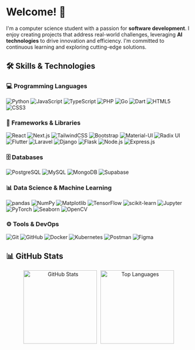 # Welcome! 👋

I'm a computer science student with a passion for **software development**. I enjoy creating projects that address real-world challenges, leveraging **AI technologies** to drive innovation and efficiency. I'm committed to continuous learning and exploring cutting-edge solutions.

## 🛠️ Skills & Technologies

### 💻 Programming Languages
![Python](https://img.shields.io/badge/Python-white?style=flat-square&logo=python&logoColor=3776AB) ![JavaScript](https://img.shields.io/badge/JavaScript-white?style=flat-square&logo=javascript&logoColor=F7DF1E) ![TypeScript](https://img.shields.io/badge/TypeScript-white?style=flat-square&logo=typescript&logoColor=3178C6) ![PHP](https://img.shields.io/badge/PHP-white?style=flat-square&logo=php&logoColor=777BB4) ![Go](https://img.shields.io/badge/Go-white?style=flat-square&logo=go&logoColor=00ADD8) ![Dart](https://img.shields.io/badge/Dart-white?style=flat-square&logo=dart&logoColor=0175C2) ![HTML5](https://img.shields.io/badge/HTML5-white?style=flat-square&logo=html5&logoColor=E34F26) ![CSS3](https://img.shields.io/badge/CSS3-white?style=flat-square&logo=css3&logoColor=1572B6)

### 🚀 Frameworks & Libraries
![React](https://img.shields.io/badge/React-white?style=flat-square&logo=react&logoColor=61DAFB)
![Next.js](https://img.shields.io/badge/Next.js-white?style=flat-square&logo=nextdotjs&logoColor=000000)
![TailwindCSS](https://img.shields.io/badge/TailwindCSS-white?style=flat-square&logo=tailwind-css&logoColor=38B2AC)
![Bootstrap](https://img.shields.io/badge/Bootstrap-white?style=flat-square&logo=bootstrap&logoColor=7952B3)
![Material-UI](https://img.shields.io/badge/Material--UI-white?style=flat-square&logo=mui&logoColor=0081CB)
![Radix UI](https://img.shields.io/badge/Radix%20UI-white?style=flat-square&logo=radix-ui&logoColor=000000)
![Flutter](https://img.shields.io/badge/Flutter-white?style=flat-square&logo=flutter&logoColor=02569B)
![Laravel](https://img.shields.io/badge/Laravel-white?style=flat-square&logo=laravel&logoColor=FF2D20)
![Django](https://img.shields.io/badge/Django-white?style=flat-square&logo=django&logoColor=092E20)
![Flask](https://img.shields.io/badge/Flask-white?style=flat-square&logo=flask&logoColor=000000)
![Node.js](https://img.shields.io/badge/Node.js-white?style=flat-square&logo=nodedotjs&logoColor=339933)
![Express.js](https://img.shields.io/badge/Express.js-white?style=flat-square&logo=express&logoColor=000000)

### 🗄️ Databases
![PostgreSQL](https://img.shields.io/badge/PostgreSQL-white?style=flat-square&logo=postgresql&logoColor=336791)
![MySQL](https://img.shields.io/badge/MySQL-white?style=flat-square&logo=mysql&logoColor=4479A1)
![MongoDB](https://img.shields.io/badge/MongoDB-white?style=flat-square&logo=mongodb&logoColor=47A248)
![Supabase](https://img.shields.io/badge/Supabase-white?style=flat-square&logo=supabase&logoColor=3ECF8E)

### 📊 Data Science & Machine Learning
![pandas](https://img.shields.io/badge/pandas-white?style=flat-square&logo=pandas&logoColor=150458)
![NumPy](https://img.shields.io/badge/NumPy-white?style=flat-square&logo=numpy&logoColor=013243)
![Matplotlib](https://img.shields.io/badge/Matplotlib-white?style=flat-square&logo=matplotlib&logoColor=11557C)
![TensorFlow](https://img.shields.io/badge/TensorFlow-white?style=flat-square&logo=tensorflow&logoColor=FF6F00)
![scikit-learn](https://img.shields.io/badge/scikit--learn-white?style=flat-square&logo=scikit-learn&logoColor=F7931E)
![Jupyter](https://img.shields.io/badge/Jupyter-white?style=flat-square&logo=jupyter&logoColor=F37626)
![PyTorch](https://img.shields.io/badge/PyTorch-white?style=flat-square&logo=pytorch&logoColor=EE4C2C)
![Seaborn](https://img.shields.io/badge/Seaborn-white?style=flat-square&logo=python&logoColor=3776AB)
![OpenCV](https://img.shields.io/badge/OpenCV-white?style=flat-square&logo=opencv&logoColor=5C3EE8)

### ⚙️ Tools & DevOps
![Git](https://img.shields.io/badge/Git-white?style=flat-square&logo=git&logoColor=F05032)
![GitHub](https://img.shields.io/badge/GitHub-white?style=flat-square&logo=github&logoColor=181717)
![Docker](https://img.shields.io/badge/Docker-white?style=flat-square&logo=docker&logoColor=2496ED)
![Kubernetes](https://img.shields.io/badge/Kubernetes-white?style=flat-square&logo=kubernetes&logoColor=326CE5)
![Postman](https://img.shields.io/badge/Postman-white?style=flat-square&logo=postman&logoColor=FF6C37)
![Figma](https://img.shields.io/badge/Figma-white?style=flat-square&logo=figma&logoColor=F24E1E)

## 📊 GitHub Stats

<div align="center" style="display: flex; flex-direction: row; justify-content: center; gap: 10px;">

  <img src="https://github-readme-stats.vercel.app/api?username=frzxw&show_icons=true&theme=graywhite&card_width=400&hide_border=true" height="200" alt="GitHub Stats">

  <img src="https://github-readme-stats.vercel.app/api/top-langs/?username=frzxw&theme=graywhite&layout=compact&card_width=370&langs_count=8&hide=jupyter%20notebook&hide_border=true" height="200" alt="Top Languages">

</div>
